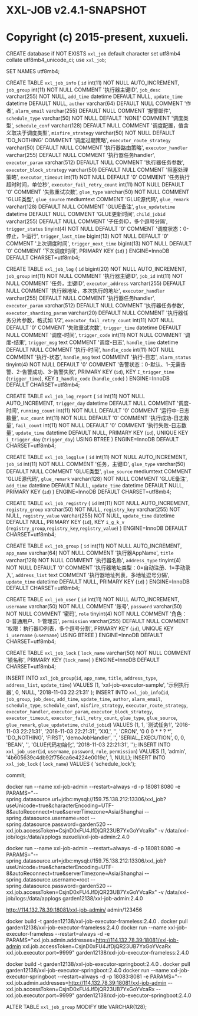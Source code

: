 #
# XXL-JOB v2.4.1-SNAPSHOT
# Copyright (c) 2015-present, xuxueli.

CREATE database if NOT EXISTS `xxl_job` default character set utf8mb4 collate utf8mb4_unicode_ci;
use `xxl_job`;

SET NAMES utf8mb4;

CREATE TABLE `xxl_job_info` (
  `id` int(11) NOT NULL AUTO_INCREMENT,
  `job_group` int(11) NOT NULL COMMENT '执行器主键ID',
  `job_desc` varchar(255) NOT NULL,
  `add_time` datetime DEFAULT NULL,
  `update_time` datetime DEFAULT NULL,
  `author` varchar(64) DEFAULT NULL COMMENT '作者',
  `alarm_email` varchar(255) DEFAULT NULL COMMENT '报警邮件',
  `schedule_type` varchar(50) NOT NULL DEFAULT 'NONE' COMMENT '调度类型',
  `schedule_conf` varchar(128) DEFAULT NULL COMMENT '调度配置，值含义取决于调度类型',
  `misfire_strategy` varchar(50) NOT NULL DEFAULT 'DO_NOTHING' COMMENT '调度过期策略',
  `executor_route_strategy` varchar(50) DEFAULT NULL COMMENT '执行器路由策略',
  `executor_handler` varchar(255) DEFAULT NULL COMMENT '执行器任务handler',
  `executor_param` varchar(512) DEFAULT NULL COMMENT '执行器任务参数',
  `executor_block_strategy` varchar(50) DEFAULT NULL COMMENT '阻塞处理策略',
  `executor_timeout` int(11) NOT NULL DEFAULT '0' COMMENT '任务执行超时时间，单位秒',
  `executor_fail_retry_count` int(11) NOT NULL DEFAULT '0' COMMENT '失败重试次数',
  `glue_type` varchar(50) NOT NULL COMMENT 'GLUE类型',
  `glue_source` mediumtext COMMENT 'GLUE源代码',
  `glue_remark` varchar(128) DEFAULT NULL COMMENT 'GLUE备注',
  `glue_updatetime` datetime DEFAULT NULL COMMENT 'GLUE更新时间',
  `child_jobid` varchar(255) DEFAULT NULL COMMENT '子任务ID，多个逗号分隔',
  `trigger_status` tinyint(4) NOT NULL DEFAULT '0' COMMENT '调度状态：0-停止，1-运行',
  `trigger_last_time` bigint(13) NOT NULL DEFAULT '0' COMMENT '上次调度时间',
  `trigger_next_time` bigint(13) NOT NULL DEFAULT '0' COMMENT '下次调度时间',
  PRIMARY KEY (`id`)
) ENGINE=InnoDB DEFAULT CHARSET=utf8mb4;

CREATE TABLE `xxl_job_log` (
  `id` bigint(20) NOT NULL AUTO_INCREMENT,
  `job_group` int(11) NOT NULL COMMENT '执行器主键ID',
  `job_id` int(11) NOT NULL COMMENT '任务，主键ID',
  `executor_address` varchar(255) DEFAULT NULL COMMENT '执行器地址，本次执行的地址',
  `executor_handler` varchar(255) DEFAULT NULL COMMENT '执行器任务handler',
  `executor_param` varchar(512) DEFAULT NULL COMMENT '执行器任务参数',
  `executor_sharding_param` varchar(20) DEFAULT NULL COMMENT '执行器任务分片参数，格式如 1/2',
  `executor_fail_retry_count` int(11) NOT NULL DEFAULT '0' COMMENT '失败重试次数',
  `trigger_time` datetime DEFAULT NULL COMMENT '调度-时间',
  `trigger_code` int(11) NOT NULL COMMENT '调度-结果',
  `trigger_msg` text COMMENT '调度-日志',
  `handle_time` datetime DEFAULT NULL COMMENT '执行-时间',
  `handle_code` int(11) NOT NULL COMMENT '执行-状态',
  `handle_msg` text COMMENT '执行-日志',
  `alarm_status` tinyint(4) NOT NULL DEFAULT '0' COMMENT '告警状态：0-默认、1-无需告警、2-告警成功、3-告警失败',
  PRIMARY KEY (`id`),
  KEY `I_trigger_time` (`trigger_time`),
  KEY `I_handle_code` (`handle_code`)
) ENGINE=InnoDB DEFAULT CHARSET=utf8mb4;

CREATE TABLE `xxl_job_log_report` (
  `id` int(11) NOT NULL AUTO_INCREMENT,
  `trigger_day` datetime DEFAULT NULL COMMENT '调度-时间',
  `running_count` int(11) NOT NULL DEFAULT '0' COMMENT '运行中-日志数量',
  `suc_count` int(11) NOT NULL DEFAULT '0' COMMENT '执行成功-日志数量',
  `fail_count` int(11) NOT NULL DEFAULT '0' COMMENT '执行失败-日志数量',
  `update_time` datetime DEFAULT NULL,
  PRIMARY KEY (`id`),
  UNIQUE KEY `i_trigger_day` (`trigger_day`) USING BTREE
) ENGINE=InnoDB DEFAULT CHARSET=utf8mb4;

CREATE TABLE `xxl_job_logglue` (
  `id` int(11) NOT NULL AUTO_INCREMENT,
  `job_id` int(11) NOT NULL COMMENT '任务，主键ID',
  `glue_type` varchar(50) DEFAULT NULL COMMENT 'GLUE类型',
  `glue_source` mediumtext COMMENT 'GLUE源代码',
  `glue_remark` varchar(128) NOT NULL COMMENT 'GLUE备注',
  `add_time` datetime DEFAULT NULL,
  `update_time` datetime DEFAULT NULL,
  PRIMARY KEY (`id`)
) ENGINE=InnoDB DEFAULT CHARSET=utf8mb4;

CREATE TABLE `xxl_job_registry` (
  `id` int(11) NOT NULL AUTO_INCREMENT,
  `registry_group` varchar(50) NOT NULL,
  `registry_key` varchar(255) NOT NULL,
  `registry_value` varchar(255) NOT NULL,
  `update_time` datetime DEFAULT NULL,
  PRIMARY KEY (`id`),
  KEY `i_g_k_v` (`registry_group`,`registry_key`,`registry_value`)
) ENGINE=InnoDB DEFAULT CHARSET=utf8mb4;

CREATE TABLE `xxl_job_group` (
  `id` int(11) NOT NULL AUTO_INCREMENT,
  `app_name` varchar(64) NOT NULL COMMENT '执行器AppName',
  `title` varchar(128) NOT NULL COMMENT '执行器名称',
  `address_type` tinyint(4) NOT NULL DEFAULT '0' COMMENT '执行器地址类型：0=自动注册、1=手动录入',
  `address_list` text COMMENT '执行器地址列表，多地址逗号分隔',
  `update_time` datetime DEFAULT NULL,
  PRIMARY KEY (`id`)
) ENGINE=InnoDB DEFAULT CHARSET=utf8mb4;

CREATE TABLE `xxl_job_user` (
  `id` int(11) NOT NULL AUTO_INCREMENT,
  `username` varchar(50) NOT NULL COMMENT '账号',
  `password` varchar(50) NOT NULL COMMENT '密码',
  `role` tinyint(4) NOT NULL COMMENT '角色：0-普通用户、1-管理员',
  `permission` varchar(255) DEFAULT NULL COMMENT '权限：执行器ID列表，多个逗号分割',
  PRIMARY KEY (`id`),
  UNIQUE KEY `i_username` (`username`) USING BTREE
) ENGINE=InnoDB DEFAULT CHARSET=utf8mb4;

CREATE TABLE `xxl_job_lock` (
  `lock_name` varchar(50) NOT NULL COMMENT '锁名称',
  PRIMARY KEY (`lock_name`)
) ENGINE=InnoDB DEFAULT CHARSET=utf8mb4;

INSERT INTO `xxl_job_group`(`id`, `app_name`, `title`, `address_type`, `address_list`, `update_time`) VALUES (1, 'xxl-job-executor-sample', '示例执行器', 0, NULL, '2018-11-03 22:21:31' );
INSERT INTO `xxl_job_info`(`id`, `job_group`, `job_desc`, `add_time`, `update_time`, `author`, `alarm_email`, `schedule_type`, `schedule_conf`, `misfire_strategy`, `executor_route_strategy`, `executor_handler`, `executor_param`, `executor_block_strategy`, `executor_timeout`, `executor_fail_retry_count`, `glue_type`, `glue_source`, `glue_remark`, `glue_updatetime`, `child_jobid`) VALUES (1, 1, '测试任务1', '2018-11-03 22:21:31', '2018-11-03 22:21:31', 'XXL', '', 'CRON', '0 0 0 * * ? *', 'DO_NOTHING', 'FIRST', 'demoJobHandler', '', 'SERIAL_EXECUTION', 0, 0, 'BEAN', '', 'GLUE代码初始化', '2018-11-03 22:21:31', '');
INSERT INTO `xxl_job_user`(`id`, `username`, `password`, `role`, `permission`) VALUES (1, 'admin', '4b605639c4db92f756ca6e4224e0019c', 1, NULL);
INSERT INTO `xxl_job_lock` ( `lock_name`) VALUES ( 'schedule_lock');

commit;

docker run --name xxl-job-admin --restart=always -d -p 18081:8080 -e PARAMS="--spring.datasource.url=jdbc:mysql://159.75.138.212:13306/xxl_job?useUnicode=true&characterEncoding=UTF-8&autoReconnect=true&serverTimezone=Asia/Shanghai --spring.datasource.username=root --spring.datasource.password=garden520 --xxl.job.accessToken=CsjnD0xFU4JfDjQR23UB7YxGoYVcaRx" -v /data/xxl-job/logs:/data/applogs xuxueli/xxl-job-admin:2.4.0

docker run --name xxl-job-admin --restart=always -d -p 18081:8080 -e PARAMS="--spring.datasource.url=jdbc:mysql://159.75.138.212:13306/xxl_job?useUnicode=true&characterEncoding=UTF-8&autoReconnect=true&serverTimezone=Asia/Shanghai --spring.datasource.username=root --spring.datasource.password=garden520 --xxl.job.accessToken=CsjnD0xFU4JfDjQR23UB7YxGoYVcaRx" -v /data/xxl-job/logs:/data/applogs garden12138/xxl-job-admin:2.4.0

http://114.132.78.39:18081/xxl-job-admin/
admin/123456

docker build -t garden12138/xxl-job-executor-frameless:2.4.0 .
docker pull garden12138/xxl-job-executor-frameless:2.4.0
docker run --name xxl-job-executor-frameless --restart=always -d -e PARAMS="xxl.job.admin.addresses=http://114.132.78.39:18081/xxl-job-admin xxl.job.accessToken=CsjnD0xFU4JfDjQR23UB7YxGoYVcaRx xxl.job.executor.port=9999" garden12138/xxl-job-executor-frameless:2.4.0

docker build -t garden12138/xxl-job-executor-springboot:2.4.0 .
docker pull garden12138/xxl-job-executor-springboot:2.4.0
docker run --name xxl-job-executor-springboot --restart=always -d -p 18083:8081 -e PARAMS="--xxl.job.admin.addresses=http://114.132.78.39:18081/xxl-job-admin --xxl.job.accessToken=CsjnD0xFU4JfDjQR23UB7YxGoYVcaRx --xxl.job.executor.port=9999" garden12138/xxl-job-executor-springboot:2.4.0

ALTER TABLE `xxl_job_group` MODIFY title VARCHAR(128);


